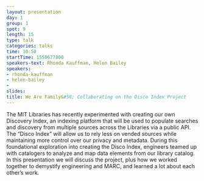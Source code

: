 ```yaml
---
layout: presentation
day: 1
group: 1
spot: 9
length: 15
type: talk
categories: talks
time: 10:50
startTime: 1550677800
speakers-text: Rhonda Kauffman, Helen Bailey
speakers:
- rhonda-kauffman
- helen-bailey
-
slides:
title: We Are Family&#58; Collaborating on the Disco Index Project
---
```

The MIT Libraries has recently experimented with creating our own Discovery Index, an indexing platform that will be used to populate searches and discovery from multiple sources across the Libraries via a public API. The “Disco Index” will allow us to rely less on vended sources while maintaining more control over our privacy and metadata. During this foundational exploration into creating the Disco Index, engineers teamed up with catalogers to analyze and map data elements from our library catalog. In this presentation we will discuss the project, plus how we worked together to demystify engineering and MARC, and learned a lot about each other’s work.
